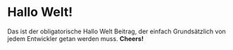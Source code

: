 # Hallo Welt! #
Das ist der obligatorische Hallo Welt Beitrag, der einfach Grundsätzlich von jedem Entwickler getan werden muss. **Cheers!**